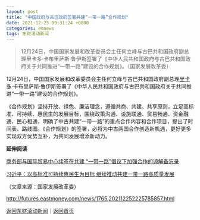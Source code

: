 ```yaml
---
layout: post
title: "中国政府与古巴政府签署共建“一带一路”合作规划"
date: 2021-12-25 09:31:24 +0800
categories: emnews
tags: 东财滚动新闻
---
```

> 12月24日，中国国家发展和改革委员会主任何立峰与古巴共和国政府副总理里卡多·卡布里萨斯·鲁伊斯签署了《中华人民共和国政府与古巴共和国政府关于共同推进“一带一路”建设的合作规划》。（国家发展改革委）

<p>12月24日，中国国家发展和改革委员会主任何立峰与古巴共和国政府副总理<span id="Info.155.RCDO"><a href="http://quote.eastmoney.com/unify/r/155.RCDO" class="keytip" data-code="155,RCDO">里卡多</a></span>·卡布里萨斯·鲁伊斯签署了《中华人民共和国政府与古巴共和国政府关于共同推进“一带一路”建设的合作规划》。</p><p>《合作规划》坚持开放、绿色、廉洁理念，遵循共商、共建、共享原则，立足高标准、可持续、惠民生的发展目标，围绕政策沟通、设施联通、贸易畅通、资金融通、民心相通，明确了中古共建“一带一路”的重点合作内容和合作项目，提出了时间表、路线图。《合作规划》的签署，必将为中古两国合作创造新机遇，更好更多实现双方优势互补，为共同发展增添新动力。</p><p><strong>延伸阅读</strong></p><p><a href="https://finance.eastmoney.com/a/202111272195549476.html">商务部与国际贸易中心续签在共建 “一带一路”倡议下加强合作的谅解备忘录</a></p><p><span></span><a href="https://finance.eastmoney.com/a/202111202187831061.html">习近平：以高标准可持续惠民生为目标 继续推动共建一带一路高质量发展</a></p><p class="em_media">（文章来源：国家发展改革委）</p>

<http://futures.eastmoney.com/news/1765,202112252225785857.html>

[返回东财滚动新闻](//finews.withounder.com/emnews/)｜[返回首页](//finews.withounder.com/)